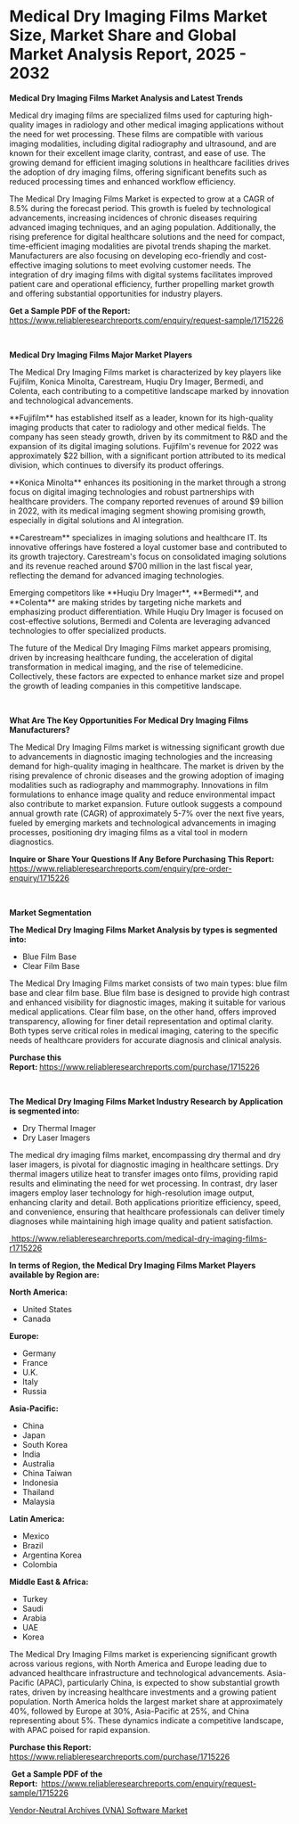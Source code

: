 <p><h1>Medical Dry Imaging Films Market Size, Market Share and Global Market Analysis Report, 2025 - 2032</h1></p><p><strong>Medical Dry Imaging Films Market Analysis and Latest Trends</strong></p>
<p><p>Medical dry imaging films are specialized films used for capturing high-quality images in radiology and other medical imaging applications without the need for wet processing. These films are compatible with various imaging modalities, including digital radiography and ultrasound, and are known for their excellent image clarity, contrast, and ease of use. The growing demand for efficient imaging solutions in healthcare facilities drives the adoption of dry imaging films, offering significant benefits such as reduced processing times and enhanced workflow efficiency.</p><p>The Medical Dry Imaging Films Market is expected to grow at a CAGR of 8.5% during the forecast period. This growth is fueled by technological advancements, increasing incidences of chronic diseases requiring advanced imaging techniques, and an aging population. Additionally, the rising preference for digital healthcare solutions and the need for compact, time-efficient imaging modalities are pivotal trends shaping the market. Manufacturers are also focusing on developing eco-friendly and cost-effective imaging solutions to meet evolving customer needs. The integration of dry imaging films with digital systems facilitates improved patient care and operational efficiency, further propelling market growth and offering substantial opportunities for industry players.</p></p>
<p><strong>Get a Sample PDF of the Report:&nbsp;</strong> <a href="https://www.reliableresearchreports.com/enquiry/request-sample/1715226?utm_campaign=2788&utm_medium=2&utm_source=Github&utm_content=ia&utm_term=28032025&utm_id=medical-dry-imaging-films">https://www.reliableresearchreports.com/enquiry/request-sample/1715226</a></p>
<p>&nbsp;</p>
<p><strong>Medical Dry Imaging Films Major Market Players</strong></p>
<p><p>The Medical Dry Imaging Films market is characterized by key players like Fujifilm, Konica Minolta, Carestream, Huqiu Dry Imager, Bermedi, and Colenta, each contributing to a competitive landscape marked by innovation and technological advancements.</p><p>**Fujifilm** has established itself as a leader, known for its high-quality imaging products that cater to radiology and other medical fields. The company has seen steady growth, driven by its commitment to R&D and the expansion of its digital imaging solutions. Fujifilm's revenue for 2022 was approximately $22 billion, with a significant portion attributed to its medical division, which continues to diversify its product offerings.</p><p>**Konica Minolta** enhances its positioning in the market through a strong focus on digital imaging technologies and robust partnerships with healthcare providers. The company reported revenues of around $9 billion in 2022, with its medical imaging segment showing promising growth, especially in digital solutions and AI integration.</p><p>**Carestream** specializes in imaging solutions and healthcare IT. Its innovative offerings have fostered a loyal customer base and contributed to its growth trajectory. Carestream's focus on consolidated imaging solutions and its revenue reached around $700 million in the last fiscal year, reflecting the demand for advanced imaging technologies.</p><p>Emerging competitors like **Huqiu Dry Imager**, **Bermedi**, and **Colenta** are making strides by targeting niche markets and emphasizing product differentiation. While Huqiu Dry Imager is focused on cost-effective solutions, Bermedi and Colenta are leveraging advanced technologies to offer specialized products. </p><p>The future of the Medical Dry Imaging Films market appears promising, driven by increasing healthcare funding, the acceleration of digital transformation in medical imaging, and the rise of telemedicine. Collectively, these factors are expected to enhance market size and propel the growth of leading companies in this competitive landscape.</p></p>
<p>&nbsp;</p>
<p><strong>What Are The Key Opportunities For Medical Dry Imaging Films Manufacturers?</strong></p>
<p><p>The Medical Dry Imaging Films market is witnessing significant growth due to advancements in diagnostic imaging technologies and the increasing demand for high-quality imaging in healthcare. The market is driven by the rising prevalence of chronic diseases and the growing adoption of imaging modalities such as radiography and mammography. Innovations in film formulations to enhance image quality and reduce environmental impact also contribute to market expansion. Future outlook suggests a compound annual growth rate (CAGR) of approximately 5-7% over the next five years, fueled by emerging markets and technological advancements in imaging processes, positioning dry imaging films as a vital tool in modern diagnostics.</p></p>
<p><strong>Inquire or Share Your Questions If Any Before Purchasing This Report:</strong> <a href="https://www.reliableresearchreports.com/enquiry/pre-order-enquiry/1715226?utm_campaign=2788&utm_medium=2&utm_source=Github&utm_content=ia&utm_term=28032025&utm_id=medical-dry-imaging-films">https://www.reliableresearchreports.com/enquiry/pre-order-enquiry/1715226</a></p>
<p>&nbsp;</p>
<p><strong>Market Segmentation</strong></p>
<p><strong>The Medical Dry Imaging Films Market Analysis by types is segmented into:</strong></p>
<p><ul><li>Blue Film Base</li><li>Clear Film Base</li></ul></p>
<p><p>The Medical Dry Imaging Films market consists of two main types: blue film base and clear film base. Blue film base is designed to provide high contrast and enhanced visibility for diagnostic images, making it suitable for various medical applications. Clear film base, on the other hand, offers improved transparency, allowing for finer detail representation and optimal clarity. Both types serve critical roles in medical imaging, catering to the specific needs of healthcare providers for accurate diagnosis and clinical analysis.</p></p>
<p><strong>Purchase this Report:&nbsp;</strong><a href="https://www.reliableresearchreports.com/purchase/1715226?utm_campaign=2788&utm_medium=2&utm_source=Github&utm_content=ia&utm_term=28032025&utm_id=medical-dry-imaging-films">https://www.reliableresearchreports.com/purchase/1715226</a></p>
<p>&nbsp;</p>
<p><strong>The Medical Dry Imaging Films Market Industry Research by Application is segmented into:</strong></p>
<p><ul><li>Dry Thermal Imager</li><li>Dry Laser Imagers</li></ul></p>
<p><p>The medical dry imaging films market, encompassing dry thermal and dry laser imagers, is pivotal for diagnostic imaging in healthcare settings. Dry thermal imagers utilize heat to transfer images onto films, providing rapid results and eliminating the need for wet processing. In contrast, dry laser imagers employ laser technology for high-resolution image output, enhancing clarity and detail. Both applications prioritize efficiency, speed, and convenience, ensuring that healthcare professionals can deliver timely diagnoses while maintaining high image quality and patient satisfaction.</p></p>
<p><a href="https://www.reliableresearchreports.com/medical-dry-imaging-films-r1715226?utm_campaign=2788&utm_medium=2&utm_source=Github&utm_content=ia&utm_term=28032025&utm_id=medical-dry-imaging-films">&nbsp;https://www.reliableresearchreports.com/medical-dry-imaging-films-r1715226</a></p>
<p><strong>In terms of Region, the Medical Dry Imaging Films Market Players available by Region are:</strong></p>
<p>
    <p> <strong> North America: </strong>
        <ul>
            <li>United States</li>
            <li>Canada</li>
        </ul>
        </p> 
    <p> <strong> Europe: </strong>
        <ul>
            <li>Germany</li>
            <li>France</li>
            <li>U.K.</li>
            <li>Italy</li>
            <li>Russia</li>
        </ul>
        </p> 
    <p> <strong> Asia-Pacific: </strong>
        <ul>
            <li>China</li>
            <li>Japan</li>
            <li>South Korea</li>
            <li>India</li>
            <li>Australia</li>
            <li>China Taiwan</li>
            <li>Indonesia</li>
            <li>Thailand</li>
            <li>Malaysia</li>
        </ul>
        </p> 
    <p> <strong> Latin America: </strong>
        <ul>
            <li>Mexico</li>
            <li>Brazil</li>
            <li>Argentina Korea</li>
            <li>Colombia</li>
        </ul>
        </p> 
    <p> <strong> Middle East & Africa: </strong>
        <ul>
            <li>Turkey</li>
            <li>Saudi</li>
            <li>Arabia</li>
            <li>UAE</li>
            <li>Korea</li>
        </ul>
    </p>
    </p>
<p><p>The Medical Dry Imaging Films market is experiencing significant growth across various regions, with North America and Europe leading due to advanced healthcare infrastructure and technological advancements. Asia-Pacific (APAC), particularly China, is expected to show substantial growth rates, driven by increasing healthcare investments and a growing patient population. North America holds the largest market share at approximately 40%, followed by Europe at 30%, Asia-Pacific at 25%, and China representing about 5%. These dynamics indicate a competitive landscape, with APAC poised for rapid expansion.</p></p>
<p><strong>Purchase this Report: </strong><a href="https://www.reliableresearchreports.com/purchase/1715226?utm_campaign=2788&utm_medium=2&utm_source=Github&utm_content=ia&utm_term=28032025&utm_id=medical-dry-imaging-films">https://www.reliableresearchreports.com/purchase/1715226</a></p>
<p>&nbsp;<strong>Get a Sample PDF of the Report:&nbsp;&nbsp;</strong><a href="https://www.reliableresearchreports.com/enquiry/request-sample/1715226?utm_campaign=2788&utm_medium=2&utm_source=Github&utm_content=ia&utm_term=28032025&utm_id=medical-dry-imaging-films">https://www.reliableresearchreports.com/enquiry/request-sample/1715226</a></p>
<p><strong></strong></p>
<p><p><a href="https://github.com/tumacaakesha78/Market-Research-Report-List-1/blob/main/vendor-neutral-archives-vna-software-market.md?utm_campaign=2788&utm_medium=2&utm_source=Github&utm_content=ia&utm_term=28032025&utm_id=medical-dry-imaging-films">Vendor-Neutral Archives (VNA) Software Market</a></p></p>